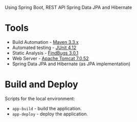 Using Spring Boot, REST API Spring Data JPA and Hibernate

# Tools

* Build Automation - [Maven 3.3.x](https://maven.apache.org/)
* Automated testing - [JUnit 4.12](http://junit.org/junit4/)
* Static Analysis - [FindBugs 3.0.1](http://findbugs.sourceforge.net/)
* Web Server - [Apache Tomcat 7.0.52](http://tomcat.apache.org/)
* Spring Data JPA and Hibernate (as JPA implementation)

# Build and Deploy

Scripts for the local environment:

* `app-build` - build the application.
* `app-deploy` - deploy the application.
